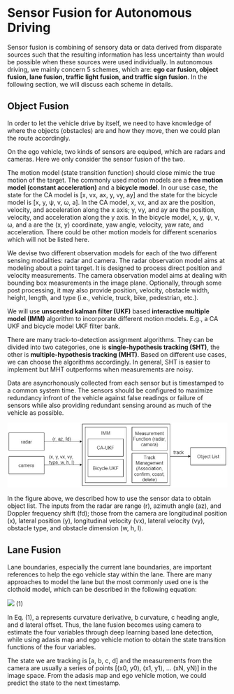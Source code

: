 # Sensor Fusion for Autonomous Driving
Sensor fusion is combining of sensory data or data derived from disparate sources such that the resulting information has less uncertainty than would be possible when these sources were used individually. In autonomous driving, we mainly concern 5 schemes, which are: **ego car fusion, object fusion, lane fusion, traffic light fusion, and traffic sign fusion**. In the following section, we will discuss each scheme in details.

## Object Fusion
In order to let the vehicle drive by itself, we need to have knowledge of where the objects (obstacles) are and how they move, then we could plan the route accordingly. 

On the ego vehicle, two kinds of sensors are equiped, which are radars and cameras. Here we only consider the sensor fusion of the two.

The motion model (state transition function) should close mimic the true motion of the target. The commonly used motion models are a **free motion model (constant acceleration)** and a **bicycle model**. In our use case, the state for the  CA model is [x, vx, ax, y, vy, ay] and the state for the bicycle model is [x, y, &#968;, v, &#969;, a]. In the CA model, x, vx, and ax are the position, velocity, and acceleration along the x axis; y, vy, and ay are the position, velocity, and acceleration along the y axis. In the bicycle model, x, y, &#968;, v, &#969;, and a are the (x, y) coordinate, yaw angle, velocity, yaw rate, and acceleration. There could be other motion models for different scenarios which will not be listed here.

We devise two different observation models for each of the two different sensing modalities: radar and camera. The radar observation model aims at modeling about a point target. It is designed to process direct position and velocity measurements. The camera observation model aims at dealing with bounding box measurements in the image plane. Optionally, through some post processing, it may also provide position, velocity, obstacle width, height, length, and type (i.e., vehicle, truck, bike, pedestrian, etc.).

We will use **unscented kalman filter (UKF)** based **interactive multiple model (IMM)** algorithm to incorporate different motion models. E.g., a CA UKF and bicycle model UKF filter bank.

There are many track-to-detection assignment algorithms. They can be divided into two categories, one is **single-hypothesis tracking (SHT)**, the other is **multiple-hypothesis tracking (MHT)**. Based on different use cases, we can choose the algorithms accordingly. In general, SHT is easier to implement but MHT outperforms when measurements are noisy. 

Data are asyncrhonously collected from each sensor but is timestamped to a common system time. The sensors should be configured to maximize redundancy infront of the vehicle against false readings or failure of sensors while also providing redundant sensing around as much of the vehicle as possible.

![alt text](https://github.com/trooperli/sensorFusion/blob/master/objectFusion.jpg "Object Fusion")

In the figure above, we described how to use the sensor data to obtain object list. The inputs from the radar are range (r), azimuth angle (az), and Doppler frequency shift (fd); those from the camera are longitudinal position (x), lateral position (y), longitudinal velocity (vx), lateral velocity (vy), obstacle type, and obstacle dimension (w, h, l).

## Lane Fusion
Lane boundaries, especially the current lane boundaries, are important references to help the ego vehicle stay within the lane. There are many approaches to model the lane but the most commonly used one is the clothoid model, which can be described in the following equation:

<img src="https://latex.codecogs.com/svg.latex?\Large&space;y=ax^{3}+bx^{2}+cx+d" />    (1)

In Eq. (1), a represents curvature derivative, b curvature, c heading angle, and d lateral offset. Thus, the lane fusion becomes using camera to estimate the four variables through deep learning based lane detection, while using adasis map and ego vehicle motion to obtain the state transition functions of the four variables. 

The state we are tracking is [a, b, c, d] and the measurements from the camera are usually a series of points [(x0, y0), (x1, y1), ... (xN, yN)] in the image space. From the adasis map and ego vehicle motion, we could predict the state to the next timestamp.

